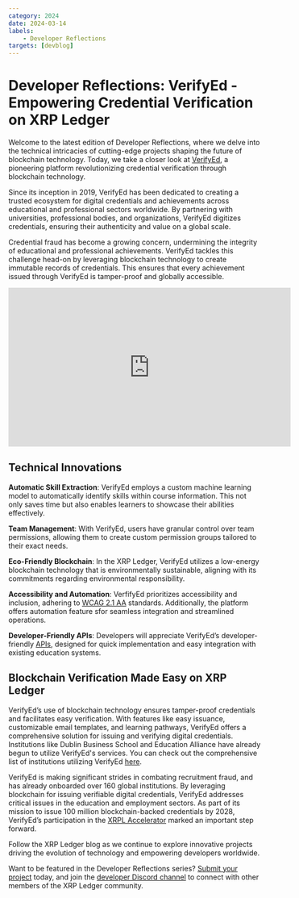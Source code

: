 ```yaml
---
category: 2024
date: 2024-03-14
labels:
    - Developer Reflections
targets: [devblog]
---
```

# Developer Reflections: VerifyEd - Empowering Credential Verification on XRP Ledger 

Welcome to the latest edition of Developer Reflections, where we delve into the technical intricacies of cutting-edge projects shaping the future of blockchain technology. Today, we take a closer look at [VerifyEd](https://www.verifyed.io/), a pioneering platform revolutionizing credential verification through blockchain technology. 


<!-- BREAK -->

<!-- ![Screenshot: VerifyEd](/blog/img/dev-reflections-verifyed-logo.png) -->

Since its inception in 2019, VerifyEd has been dedicated to creating a trusted ecosystem for digital credentials and achievements across educational and professional sectors worldwide. By partnering with universities, professional bodies, and organizations, VerifyEd digitizes credentials, ensuring their authenticity and value on a global scale. 

Credential fraud has become a growing concern, undermining the integrity of educational and professional achievements. VerifyEd tackles this challenge head-on by leveraging blockchain technology to create immutable records of credentials. This ensures that every achievement issued through VerifyEd is tamper-proof and globally accessible.

<iframe width="560" height="315" src="https://www.youtube.com/embed/kriw0SDzhiw?si=Uud5ewQADbuMY2tU" title="YouTube video player" frameborder="0" allow="accelerometer; autoplay; clipboard-write; encrypted-media; gyroscope; picture-in-picture; web-share" allowfullscreen></iframe>

## Technical Innovations

**Automatic Skill Extraction**: VerifyEd employs a custom machine learning model to automatically identify skills within course information. This not only saves time but also enables learners to showcase their abilities effectively. 

**Team Management**: With VerifyEd, users have granular control over team permissions, allowing them to create custom permission groups tailored to their exact needs. 

**Eco-Friendly Blockchain**: In the XRP Ledger, VerifyEd utilizes a low-energy blockchain technology that is environmentally sustainable, aligning with its commitments regarding environmental responsibility.

**Accessibility and Automation**: VerfifyEd prioritizes accessibility and inclusion, adhering to [WCAG 2.1 AA](https://www.w3.org/WAI/WCAG22/quickref/?versions=2.1) standards. Additionally, the platform offers automation feature sfor seamless integration and streamlined operations. 

**Developer-Friendly APIs**: Developers will appreciate VerifyEd’s developer-friendly [APIs](https://documenter.getpostman.com/view/15297252/UVJhBtg5), designed for quick implementation and easy integration with existing education systems.


## Blockchain Verification Made Easy on XRP Ledger

VerifyEd’s use of blockchain technology ensures tamper-proof credentials and facilitates easy verification. With features like easy issuance, customizable email templates, and learning pathways, VerifyEd offers a comprehensive solution for issuing and verifying digital credentials. Institutions like Dublin Business School and Education Alliance have already begun to utilize VerifyEd's services. You can check out the comprehensive list of institutions utilizing VerifyEd [here](https://www.verifyed.io/institutions).

VerifyEd is making significant strides in combating recruitment fraud, and has already onboarded over 160 global institutions. By leveraging blockchain for issuing verifiable digital credentials, VerifyEd addresses critical issues in the education and employment sectors. As part of its mission to issue 100 million blockchain-backed credentials by 2028, VerifyEd’s participation in the [XRPL Accelerator](https://medium.com/ripplexdev/accelerator-demo-day-recap-unveiling-the-future-of-innovation-on-xrpl-ac1087af61be) marked an important step forward.

Follow the XRP Ledger blog as we continue to explore innovative projects driving the evolution of technology and empowering developers worldwide. 

Want to be featured in the Developer Reflections series? [Submit your project](https://xrpl.org/contribute.html#xrpl-blog) today, and join the [developer Discord channel](https://discord.gg/sfX3ERAMjH) to connect with other members of the XRP Ledger community.

